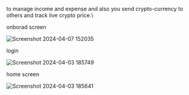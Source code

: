 to manage income and expense and also you send crypto-currency to others and track live crypto price.\

onborad screen

![Screenshot 2024-04-07 152035](https://github.com/janaj0hn/Money-Management-App/assets/125790938/0286fdf4-7e0d-410f-88b6-cfbb38f8d123)

login

![Screenshot 2024-04-03 185749](https://github.com/janaj0hn/Money-Management-App/assets/125790938/9bf40bf3-9335-4c5b-814c-d106cc1e5db8)

home screen

![Screenshot 2024-04-03 185641](https://github.com/janaj0hn/Money-Management-App/assets/125790938/0ab72d02-e5ad-4abb-b8f9-7e93cca7d675)
